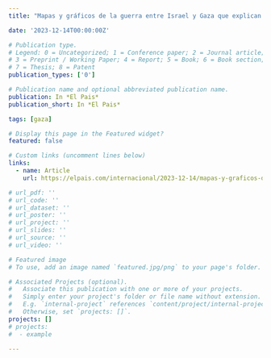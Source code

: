 ```yaml
---
title: "Mapas y gráficos de la guerra entre Israel y Gaza que explican cómo evoluciona el conflicto | Internacional | EL PAÍS"

date: '2023-12-14T00:00:00Z'

# Publication type.
# Legend: 0 = Uncategorized; 1 = Conference paper; 2 = Journal article;
# 3 = Preprint / Working Paper; 4 = Report; 5 = Book; 6 = Book section;
# 7 = Thesis; 8 = Patent
publication_types: ['0']

# Publication name and optional abbreviated publication name.
publication: In *El Pais*
publication_short: In *El Pais*

tags: [gaza]

# Display this page in the Featured widget?
featured: false

# Custom links (uncomment lines below)
links:
  - name: Article
    url: https://elpais.com/internacional/2023-12-14/mapas-y-graficos-de-la-guerra-entre-israel-y-gaza-que-explican-como-evoluciona-el-conflicto.html?outputType=amp

# url_pdf: ''
# url_code: ''
# url_dataset: ''
# url_poster: ''
# url_project: ''
# url_slides: ''
# url_source: ''
# url_video: ''

# Featured image
# To use, add an image named `featured.jpg/png` to your page's folder.

# Associated Projects (optional).
#   Associate this publication with one or more of your projects.
#   Simply enter your project's folder or file name without extension.
#   E.g. `internal-project` references `content/project/internal-project/index.md`.
#   Otherwise, set `projects: []`.
projects: []
# projects:
#  - example

---
```

